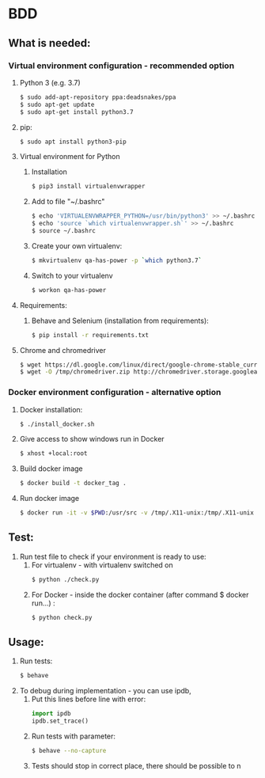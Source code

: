 # BDD

## What is needed:
### Virtual environment configuration - recommended option
1. Python 3 (e.g. 3.7)
    ```bash
    $ sudo add-apt-repository ppa:deadsnakes/ppa
    $ sudo apt-get update
    $ sudo apt-get install python3.7
    ```
2. pip:
    ```bash
    $ sudo apt install python3-pip
    ```
3. Virtual environment for Python
    
    1. Installation
        ```bash
        $ pip3 install virtualenvwrapper
        ```
    2. Add to file "~/.bashrc"
        ```bash
        $ echo 'VIRTUALENVWRAPPER_PYTHON=/usr/bin/python3' >> ~/.bashrc
        $ echo 'source `which virtualenvwrapper.sh`' >> ~/.bashrc
        $ source ~/.bashrc 
        ```
    3. Create your own virtualenv:
        ```bash
        $ mkvirtualenv qa-has-power -p `which python3.7`
        ```
    4. Switch to your virtualenv
        ```bash
        $ workon qa-has-power
        ```
    
4. Requirements:
    1. Behave and Selenium (installation from requirements):
        ```bash
        $ pip install -r requirements.txt
        ```

5. Chrome and chromedriver 
   ```bash
   $ wget https://dl.google.com/linux/direct/google-chrome-stable_current_amd64.deb && dpkg -i google-chrome-stable_current_amd64.deb; apt-get -fy install
   $ wget -O /tmp/chromedriver.zip http://chromedriver.storage.googleapis.com/73.0.3683.68/chromedriver_linux64.zip && sudo unzip /tmp/chromedriver.zip chromedriver -d /usr/local/bin/ && sudo chmod 755 /usr/local/bin/chromedriver;
   ```   

### Docker environment configuration - alternative option
1. Docker installation:
    ```bash
    $ ./install_docker.sh
    ```
2. Give access to show windows run in Docker
    ```bash
    $ xhost +local:root
    ```

3. Build docker image
    ```bash
    $ docker build -t docker_tag .
    ```

4. Run docker image
    ```bash
    $ docker run -it -v $PWD:/usr/src -v /tmp/.X11-unix:/tmp/.X11-unix -e DISPLAY=$DISPLAY -t docker_tag bash
    ```


## Test: 
1. Run test file to check if your environment is ready to use:
    1. For virtualenv - with virtualenv switched on
        ```bash
        $ python ./check.py
        ```
    2. For Docker - inside the docker container (after command $ docker run...) :
        ```bash
        $ python check.py 
        ```
        


## Usage:
1. Run tests:
    ```bash
   $ behave
    ```
2. To debug during implementation - you can use ipdb, 
    1. Put this lines before line with error:
        ```python
       import ipdb 
       ipdb.set_trace()
        ```
    2. Run tests with parameter:
        ```bash
        $ behave --no-capture
        ```
    3. Tests should stop in correct place, there should be possible to n
